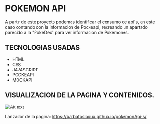 # POKEMON API 
A partir de este proyecto podemos identificar el consumo de api's, en este caso contando con la informacion de Pockeapi, recreando un apartado parecido a la "PokeDex" para ver informacion de Pokemones.

## TECNOLOGIAS USADAS 
* HTML
* CSS 
* JAVASCRIPT 
* POCKEAPI 
* MOCKAPI

## VISUALIZACION DE LA PAGINA Y CONTENIDOS. 

![Alt text](image-1.png)

Lanzador de la pagina: https://barbatoslopux.github.io/pokemonApi-s/